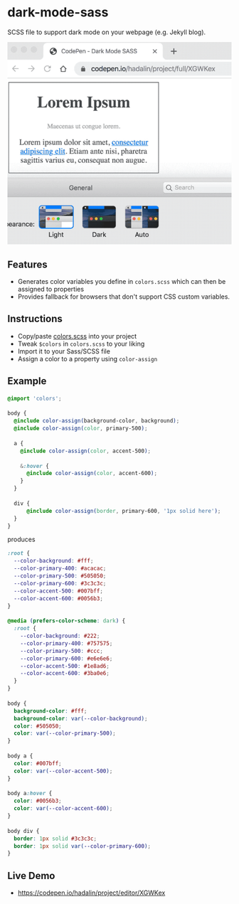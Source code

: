 # dark-mode-sass

SCSS file to support dark mode on your webpage (e.g. Jekyll blog).

![Demo](demo.gif)

## Features

- Generates color variables you define in `colors.scss` which can then be assigned to properties
- Provides fallback for browsers that don't support CSS custom variables.

## Instructions

- Copy/paste [colors.scss](colors.scss) into your project
- Tweak `$colors` in `colors.scss` to your liking
- Import it to your Sass/SCSS file
- Assign a color to a property using `color-assign`

## Example

```scss
@import 'colors';

body {
  @include color-assign(background-color, background);
  @include color-assign(color, primary-500);

  a {
    @include color-assign(color, accent-500);

    &:hover {
      @include color-assign(color, accent-600);
    }
  }

  div {
      @include color-assign(border, primary-600, '1px solid here');
  }
}
```

produces

```css
:root {
  --color-background: #fff;
  --color-primary-400: #acacac;
  --color-primary-500: #505050;
  --color-primary-600: #3c3c3c;
  --color-accent-500: #007bff;
  --color-accent-600: #0056b3;
}

@media (prefers-color-scheme: dark) {
  :root {
    --color-background: #222;
    --color-primary-400: #757575;
    --color-primary-500: #ccc;
    --color-primary-600: #e6e6e6;
    --color-accent-500: #1e8ad6;
    --color-accent-600: #3ba0e6;
  }
}

body {
  background-color: #fff;
  background-color: var(--color-background);
  color: #505050;
  color: var(--color-primary-500);
}

body a {
  color: #007bff;
  color: var(--color-accent-500);
}

body a:hover {
  color: #0056b3;
  color: var(--color-accent-600);
}

body div {
  border: 1px solid #3c3c3c;
  border: 1px solid var(--color-primary-600);
}

```

## Live Demo

- https://codepen.io/hadalin/project/editor/XGWKex
